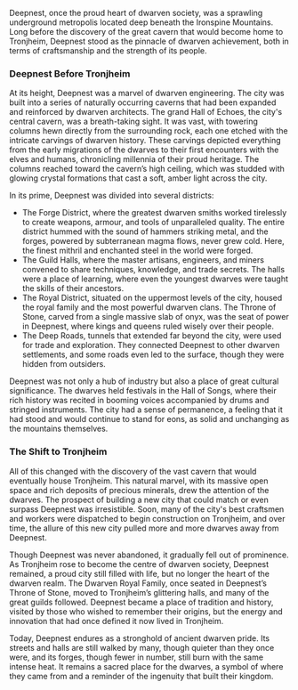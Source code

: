 Deepnest, once the proud heart of dwarven society, was a sprawling underground metropolis located deep beneath the Ironspine Mountains. Long before the discovery of the great cavern that would become home to Tronjheim, Deepnest stood as the pinnacle of dwarven achievement, both in terms of craftsmanship and the strength of its people. 

### Deepnest Before Tronjheim

At its height, Deepnest was a marvel of dwarven engineering. The city was built into a series of naturally occurring caverns that had been expanded and reinforced by dwarven architects. The grand Hall of Echoes, the city's central cavern, was a breath-taking sight. It was vast, with towering columns hewn directly from the surrounding rock, each one etched with the intricate carvings of dwarven history. These carvings depicted everything from the early migrations of the dwarves to their first encounters with the elves and humans, chronicling millennia of their proud heritage. The columns reached toward the cavern’s high ceiling, which was studded with glowing crystal formations that cast a soft, amber light across the city.

In its prime, Deepnest was divided into several districts:
- The Forge District, where the greatest dwarven smiths worked tirelessly to create weapons, armour, and tools of unparalleled quality. The entire district hummed with the sound of hammers striking metal, and the forges, powered by subterranean magma flows, never grew cold. Here, the finest mithril and enchanted steel in the world were forged.
- The Guild Halls, where the master artisans, engineers, and miners convened to share techniques, knowledge, and trade secrets. The halls were a place of learning, where even the youngest dwarves were taught the skills of their ancestors.
- The Royal District, situated on the uppermost levels of the city, housed the royal family and the most powerful dwarven clans. The Throne of Stone, carved from a single massive slab of onyx, was the seat of power in Deepnest, where kings and queens ruled wisely over their people.
- The Deep Roads, tunnels that extended far beyond the city, were used for trade and exploration. They connected Deepnest to other dwarven settlements, and some roads even led to the surface, though they were hidden from outsiders.

Deepnest was not only a hub of industry but also a place of great cultural significance. The dwarves held festivals in the Hall of Songs, where their rich history was recited in booming voices accompanied by drums and stringed instruments. The city had a sense of permanence, a feeling that it had stood and would continue to stand for eons, as solid and unchanging as the mountains themselves.

### The Shift to Tronjheim

All of this changed with the discovery of the vast cavern that would eventually house Tronjheim. This natural marvel, with its massive open space and rich deposits of precious minerals, drew the attention of the dwarves. The prospect of building a new city that could match or even surpass Deepnest was irresistible. Soon, many of the city's best craftsmen and workers were dispatched to begin construction on Tronjheim, and over time, the allure of this new city pulled more and more dwarves away from Deepnest.

Though Deepnest was never abandoned, it gradually fell out of prominence. As Tronjheim rose to become the centre of dwarven society, Deepnest remained, a proud city still filled with life, but no longer the heart of the dwarven realm. The Dwarven Royal Family, once seated in Deepnest’s Throne of Stone, moved to Tronjheim’s glittering halls, and many of the great guilds followed. Deepnest became a place of tradition and history, visited by those who wished to remember their origins, but the energy and innovation that had once defined it now lived in Tronjheim.

Today, Deepnest endures as a stronghold of ancient dwarven pride. Its streets and halls are still walked by many, though quieter than they once were, and its forges, though fewer in number, still burn with the same intense heat. It remains a sacred place for the dwarves, a symbol of where they came from and a reminder of the ingenuity that built their kingdom.